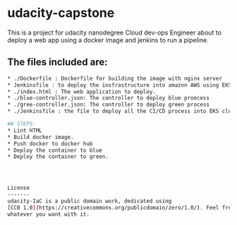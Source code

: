 # udacity-capstone

This is a project for udacity nanodegree Cloud dev-ops Engineer about to deploy a web app using a docker image and jenkins to run a pipeline.

## The files included are:
```sh
* ./Dockerfile : Dockerfile for building the image with nginx server
* Jenkinsfile : to deploy the insfrastructure into amazon AWS using EKS.
* ./index.html : The web application to deploy.
* ./blue-controller.json: The controller to deploy blue proecess
* ./gree-controller.json: The controller to deploy green process
* ./Jenkinsfile : the file to deploy all the CI/CD process into EKS cluster.

## STEPS:
* Lint HTML
* Build docker image.
* Push docker to docker hub
* Deploy the container to blue
* Deploy the container to green.




License
-------
udacity-IaC is a public domain work, dedicated using
[CC0 1.0](https://creativecommons.org/publicdomain/zero/1.0/). Feel free to do
whatever you want with it.
